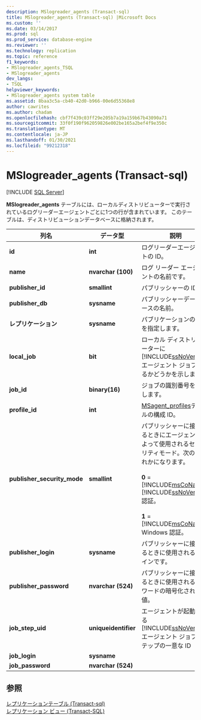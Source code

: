 ```yaml
---
description: MSlogreader_agents (Transact-sql)
title: MSlogreader_agents (Transact-sql) |Microsoft Docs
ms.custom: ''
ms.date: 03/14/2017
ms.prod: sql
ms.prod_service: database-engine
ms.reviewer: ''
ms.technology: replication
ms.topic: reference
f1_keywords:
- MSlogreader_agents_TSQL
- MSlogreader_agents
dev_langs:
- TSQL
helpviewer_keywords:
- MSlogreader_agents system table
ms.assetid: 8baa3c5a-cb40-42d0-b966-00e6d55368e8
author: cawrites
ms.author: chadam
ms.openlocfilehash: cbf7f439c03ff29e205b7a19a159b67b43090a71
ms.sourcegitcommit: 33f0f190f962059826e002be165a2bef4f9e350c
ms.translationtype: MT
ms.contentlocale: ja-JP
ms.lasthandoff: 01/30/2021
ms.locfileid: "99212318"
---
```

# <a name="mslogreader_agents-transact-sql"></a>MSlogreader_agents (Transact-sql)
[!INCLUDE [SQL Server](../../includes/applies-to-version/sqlserver.md)]

  **MSlogreader_agents** テーブルには、ローカルディストリビューターで実行されているログリーダーエージェントごとに1つの行が含まれています。 このテーブルは、ディストリビューションデータベースに格納されます。  
  
|列名|データ型|説明|  
|-----------------|---------------|-----------------|  
|**id**|**int**|ログリーダーエージェントの ID。|  
|**name**|**nvarchar (100)**|ログ リーダー エージェントの名前です。|  
|**publisher_id**|**smallint**|パブリッシャーの ID。|  
|**publisher_db**|**sysname**|パブリッシャーデータベースの名前。|  
|**レプリケーション**|**sysname**|パブリケーションの名前を指定します。|  
|**local_job**|**bit**|ローカル ディストリビューターに [!INCLUDE[ssNoVersion](../../includes/ssnoversion-md.md)] エージェント ジョブがあるかどうかを示します。|  
|**job_id**|**binary(16)**|ジョブの識別番号を指定します。|  
|**profile_id**|**int**|[MSagent_profiles](../../relational-databases/system-tables/msagent-profiles-transact-sql.md)テーブルの構成 ID。|  
|**publisher_security_mode**|**smallint**|パブリッシャーに接続するときにエージェントによって使用されるセキュリティモード。次のいずれかになります。<br /><br /> **0**  =  [!INCLUDE[msCoName](../../includes/msconame-md.md)] [!INCLUDE[ssNoVersion](../../includes/ssnoversion-md.md)] 認証。<br /><br /> **1**  =  [!INCLUDE[msCoName](../../includes/msconame-md.md)] Windows 認証。|  
|**publisher_login**|**sysname**|パブリッシャーに接続するときに使用されるログインです。|  
|**publisher_password**|**nvarchar (524)**|パブリッシャーに接続するときに使用されるパスワードの暗号化された値。|  
|**job_step_uid**|**uniqueidentifier**|エージェントが起動される [!INCLUDE[ssNoVersion](../../includes/ssnoversion-md.md)] エージェント ジョブ ステップの一意な ID|  
|**job_login**|**sysname**||  
|**job_password**|**nvarchar (524)**||  
  
## <a name="see-also"></a>参照  
 [レプリケーションテーブル &#40;Transact-sql&#41;](../../relational-databases/system-tables/replication-tables-transact-sql.md)   
 [レプリケーション ビュー &#40;Transact-SQL&#41;](../../relational-databases/system-views/replication-views-transact-sql.md)  
  
  

